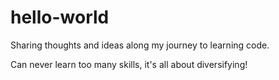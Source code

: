 # hello-world
Sharing thoughts and ideas along my journey to learning code. 

Can never learn too many skills, it's all about diversifying!
